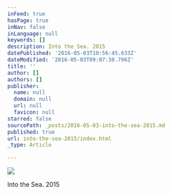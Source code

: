 ```yaml
---
inFeed: true
hasPage: true
inNav: false
inLanguage: null
keywords: []
description: Into the Sea. 2015
datePublished: '2016-05-03T10:56:45.633Z'
dateModified: '2016-05-03T09:07:30.796Z'
title: ''
author: []
authors: []
publisher:
  name: null
  domain: null
  url: null
  favicon: null
starred: false
sourcePath: _posts/2016-05-03-into-the-sea-2015.md
published: true
url: into-the-sea-2015/index.html
_type: Article

---
```

![](https://the-grid-user-content.s3-us-west-2.amazonaws.com/def40105-117b-4304-8050-40b980218a85.jpg)

Into the Sea. 2015